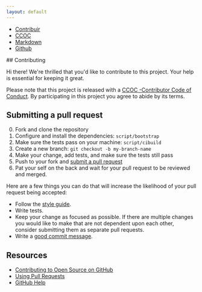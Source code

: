 ```yaml
---
layout: default
---
```

<ul class="nav nav-tabs">
  <li class="nav-item">
    <a class="nav-link active" href="{{site.domain}}about/contribute/">Contribuir</a>
  </li>
  <li class="nav-item">
    <a class="nav-link" href="{{site.domain}}about/contribute/code-of-conduct/">CCOC</a>
  </li>
  <li class="nav-item">
    <a class="nav-link disabled" href="{{site.domain}}about/contribute/styles">Markdown</a>
  </li>
  <li class="nav-item">
    <a class="nav-link" href="{{site.github_repository}}"><i class="fa fa-github"></i> Github</a>
  </li>
</ul>
## Contributing

Hi there! We're thrilled that you'd like to contribute to this project. Your help is essential for keeping it great.

Please note that this project is released with a [CCOC -Contributor Code of Conduct]({{site.domain}}about/contribute/code-of-conduct). By participating in this project you agree to abide by its terms.

## Submitting a pull request

0. Fork and clone the repository
0. Configure and install the dependencies: `script/bootstrap`
0. Make sure the tests pass on your machine: `script/cibuild`
0. Create a new branch: `git checkout -b my-branch-name`
0. Make your change, add tests, and make sure the tests still pass
0. Push to your fork and [submit a pull request][pr]
0. Pat your self on the back and wait for your pull request to be reviewed and merged.

Here are a few things you can do that will increase the likelihood of your pull request being accepted:

- Follow the [style guide][style].
- Write tests.
- Keep your change as focused as possible. If there are multiple changes you would like to make that are not dependent upon each other, consider submitting them as separate pull requests.
- Write a [good commit message](http://tbaggery.com/2008/04/19/a-note-about-git-commit-messages.html).

## Resources

- [Contributing to Open Source on GitHub](https://guides.github.com/activities/contributing-to-open-source/)
- [Using Pull Requests](https://help.github.com/articles/using-pull-requests/)
- [GitHub Help](https://help.github.com)

[fork]: https://github.com/pages-themes/cayman/fork
[pr]: https://github.com/pages-themes/cayman/compare
[style]: http://ben.balter.com/jekyll-style-guide/
[code-of-conduct]: code-of-conduct.md
